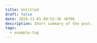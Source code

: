 ```yaml
---
title: Untitled
draft: false
date: 2024-11-01 09:52:36 +0700
description: Short summary of the post.
tags:
  - example-tag
---
```

